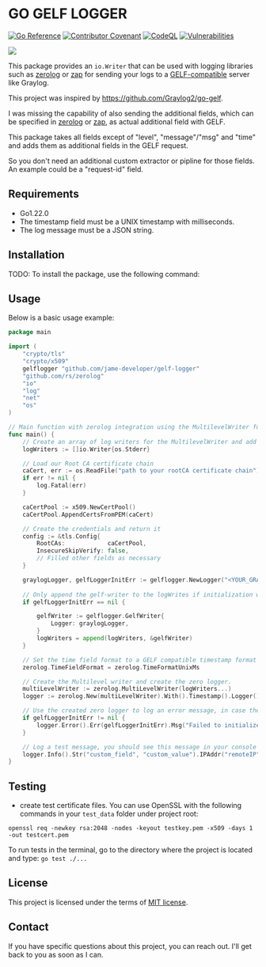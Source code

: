 # GO GELF LOGGER

[![Go Reference](https://pkg.go.dev/badge/github.com/jame-developer/gelf-logger.svg)](https://pkg.go.dev/<github.com/yourusername/yourproject>) [![Contributor Covenant](https://img.shields.io/badge/Contributor%20Covenant-2.1-4baaaa.svg)](CODE_OF_CONDUCT.md) [![CodeQL](https://github.com/jame-developer/gelf-logger/actions/workflows/codeql.yml/badge.svg)](https://github.com/jame-developer/gelf-logger/actions/workflows/codeql.yml) [![Vulnerabilities](https://sonarcloud.io/api/project_badges/measure?project=jame-developer_gelf-logger&metric=vulnerabilities)](https://sonarcloud.io/summary/new_code?id=jame-developer_gelf-logger) 

[![](https://img.shields.io/badge/Go-00ADD8?style=for-the-badge&logo=go&logoColor=white)](https://go.dev/)

This package provides an `io.Writer` that can be used with logging libraries such as [zerolog](https://github.com/rs/zerolog) or [zap](https://github.com/uber-go/zap) for sending your logs to a [GELF-compatible](https://go2docs.graylog.org/5-0/getting_in_log_data/gelf.html?tocpath=Getting%20in%20Logs%7CLog%20Sources%7CGELF%7C_____0#GELFPayloadSpecification) server like Graylog.

This project was inspired by https://github.com/Graylog2/go-gelf.

I was missing the capability of also sending the additional fields, which can be specified in [zerolog](https://github.com/rs/zerolog) or [zap](https://github.com/uber-go/zap), as actual additional field with GELF.

This package takes all fields except of "level", "message"/"msg" and "time" and adds them as additional fields in the GELF request.

So you don't need an additional custom extractor or pipline for those fields. An example could be a "request-id" field.

## Requirements

- Go1.22.0
- The timestamp field must be a UNIX timestamp with milliseconds.
- The log message must be a JSON string.

## Installation

TODO: To install the package, use the following command:


## Usage

Below is a basic usage example:

```go
package main

import (
	"crypto/tls"
	"crypto/x509"
	gelflogger "github.com/jame-developer/gelf-logger"
	"github.com/rs/zerolog"
	"io"
	"log"
	"net"
	"os"
)

// Main function with zerolog integration using the MultilevelWriter func.
func main() {
	// Create an array of log writers for the MultilevelWriter and add `os.Stderr` as default.
	logWriters := []io.Writer{os.Stderr}

	// Load our Root CA certificate chain
	caCert, err := os.ReadFile("path to your rootCA certificate chain")
	if err != nil {
		log.Fatal(err)
	}

	caCertPool := x509.NewCertPool()
	caCertPool.AppendCertsFromPEM(caCert)

	// Create the credentials and return it
	config := &tls.Config{
		RootCAs:            caCertPool,
		InsecureSkipVerify: false,
		// Filled other fields as necessary
	}

	graylogLogger, gelfLoggerInitErr := gelflogger.NewLogger("<YOUR_GRAYLOG_SERVER>:12201", true, config)
	
	// Only append the gelf-writer to the logWrites if initialization was successful.
	if gelfLoggerInitErr == nil {

		gelfWriter := gelflogger.GelfWriter{
			Logger: graylogLogger,
		}
		logWriters = append(logWriters, &gelfWriter)
	}

	// Set the time field format to a GELF compatible timestamp format see also https://go2docs.graylog.org/5-0/getting_in_log_data/gelf.html?tocpath=Getting%20in%20Logs%7CLog%20Sources%7CGELF%7C_____0#GELFPayloadSpecification
	zerolog.TimeFieldFormat = zerolog.TimeFormatUnixMs

	// Create the Multilevel writer and create the zero logger.
	multiLevelWriter := zerolog.MultiLevelWriter(logWriters...)
	logger := zerolog.New(multiLevelWriter).With().Timestamp().Logger()

	// Use the created zero logger to log an error message, in case the initialization of the GELF-logger failed
	if gelfLoggerInitErr != nil {
		logger.Error().Err(gelfLoggerInitErr).Msg("Failed to initialize GELF logger.")
	}

	// Log a test message, you should see this message in your console and on the server you specified above.
	logger.Info().Str("custom_field", "custom_value").IPAddr("remoteIP", net.ParseIP("192.168.0.1")).Msg("This is a test log message with zerolog2")
}


```

## Testing

-  create test certificate files. You can use OpenSSL with the following commands in your `test_data` folder under project root:

```shell
openssl req -newkey rsa:2048 -nodes -keyout testkey.pem -x509 -days 1 -out testcert.pem
```

To run tests in the terminal, go to the directory where the project is located and type: `go test ./...`

## License

This project is licensed under the terms of [MIT license](LICENSE).

## Contact

If you have specific questions about this project, you can reach out. I'll get back to you as soon as I can.
